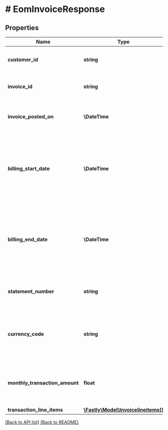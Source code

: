 # # EomInvoiceResponse

## Properties

Name | Type | Description | Notes
------------ | ------------- | ------------- | -------------
**customer_id** | **string** | Customer ID associated with the invoice. | [optional] 
**invoice_id** | **string** | Numeric string identifying the invoice. | [optional] 
**invoice_posted_on** | **\DateTime** | Date and time invoice was posted on, in ISO 8601 format. | [optional] 
**billing_start_date** | **\DateTime** | Date and time (in ISO 8601 format) for initiation point of a billing cycle, signifying the start of charges for a service or subscription. | [optional] 
**billing_end_date** | **\DateTime** | Date and time (in ISO 8601 format) for termination point of a billing cycle, signifying the end of charges for a service or subscription. | [optional] 
**statement_number** | **string** | Alphanumeric string identifying the statement number. | [optional] 
**currency_code** | **string** | Three-letter code representing a specific currency used for financial transactions. | [optional] 
**monthly_transaction_amount** | **float** | Total billable amount for invoiced services charged within a single month. | [optional] 
**transaction_line_items** | [**\Fastly\Model\Invoicelineitems[]**](Invoicelineitems.md) |  | [optional] 


[[Back to API list]](../../README.md#endpoints) [[Back to README]](../../README.md)
